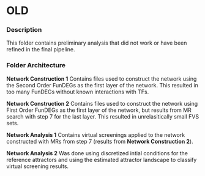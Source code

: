 OLD
==============================

### Description
This folder contains preliminary analysis that did not work or have been refined in the final pipeline.


### Folder Architecture

**Network Construction 1** Contains files used to construct the network using the Second Order FunDEGs as the first layer of the network. This resulted in too many FunDEGs without known interactions with TFs.

**Network Construction 2** Contains files used to construct the network using First Order FunDEGs as the first layer of the network, but results from MR search with step 7 for the last layer. This resulted in unrelasitically small FVS sets.

**Network Analysis 1** Contains virtual screenings applied to the network constructed with MRs from step 7 (results from **Network Construction 2**).

**Network Analysis 2** Was done using discretized intial conditions for the reference attractors and using the estimated attractor landscape to classify virtual screening results.
